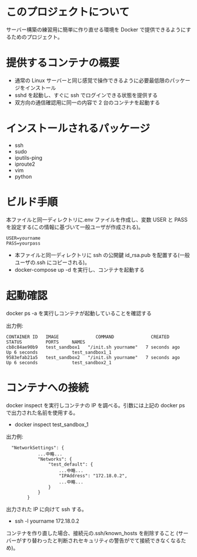 # このプロジェクトについて

サーバー構築の練習用に簡単に作り直せる環境を Docker で提供できるようにするためのプロジェクト。

# 提供するコンテナの概要

- 通常の Linux サーバーと同じ感覚で操作できるように必要最低限のパッケージをインストール
- sshd を起動し、すぐに ssh でログインできる状態を提供する
- 双方向の通信確認用に同一の内容で 2 台のコンテナを起動する

# インストールされるパッケージ

- ssh
- sudo
- iputils-ping
- iproute2
- vim
- python

# ビルド手順

本ファイルと同一ディレクトリに.env ファイルを作成し、変数 USER と PASS を設定する(この情報に基づいて一般ユーザが作成される)。

```
USER=yourname
PASS=yourpass
```

- 本ファイルと同一ディレクトリに ssh の公開鍵 id_rsa.pub を配置する(一般ユーザの.ssh にコピーされる)。
- docker-compose up -d を実行し、コンテナを起動する

# 起動確認

docker ps -a を実行しコンテナが起動していることを確認する

出力例:

```
CONTAINER ID   IMAGE              COMMAND              CREATED         STATUS         PORTS     NAMES
cb8c84ae90b9   test_sandbox1   "/init.sh yourname"   7 seconds ago   Up 6 seconds             test_sandbox1_1
9583efab21a5   test_sandbox2   "/init.sh yourname"   7 seconds ago   Up 6 seconds             test_sandbox2_1
```

# コンテナへの接続

docker inspect を実行しコンテナの IP を調べる。引数には上記の docker ps で出力された名前を使用する。

- docker inspect test_sandbox_1

出力例:

```
  "NetworkSettings": {
            ...中略...
            "Networks": {
                "test_default": {
                    ...中略...
                    "IPAddress": "172.18.0.2",
                    ...中略...
                }
            }
        }
```

出力された IP に向けて ssh する。

- ssh -l yourname 172.18.0.2

コンテナを作り直した場合、接続元の.ssh/known_hosts を削除すること
(サーバーがすり替わったと判断されセキュリティの警告がでて接続できなくなるため)。
